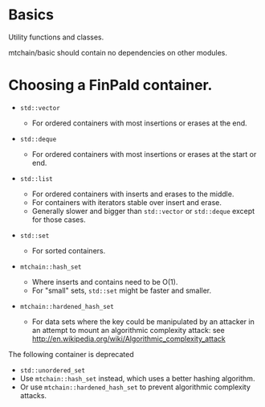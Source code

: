 # Basics

Utility functions and classes.

mtchain/basic should contain no dependencies on other modules.


Choosing a FinPald container.
=============================

* `std::vector`
  * For ordered containers with most insertions or erases at the end.

* `std::deque`
  * For ordered containers with most insertions or erases at the start or end.

* `std::list`
  * For ordered containers with inserts and erases to the middle.
  * For containers with iterators stable over insert and erase.
  * Generally slower and bigger than `std::vector` or `std::deque` except for
    those cases.

* `std::set`
  * For sorted containers.

* `mtchain::hash_set`
  * Where inserts and contains need to be O(1).
  * For "small" sets, `std::set` might be faster and smaller.

* `mtchain::hardened_hash_set`
  * For data sets where the key could be manipulated by an attacker
    in an attempt to mount an algorithmic complexity attack:  see
    http://en.wikipedia.org/wiki/Algorithmic_complexity_attack


The following container is deprecated

* `std::unordered_set`
 * Use `mtchain::hash_set` instead, which uses a better hashing algorithm.
 * Or use `mtchain::hardened_hash_set` to prevent algorithmic complexity attacks.
